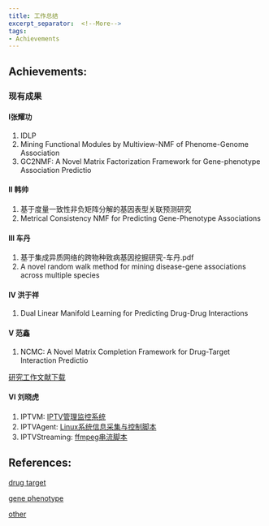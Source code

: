 ```yaml
---
title: 工作总结
excerpt_separator:  <!--More-->
tags:
- Achievements
---
```


## Achievements:

### 现有成果

#### Ⅰ张耀功

1. IDLP
2. Mining Functional Modules by Multiview-NMF of Phenome-Genome Association 
3. GC2NMF: A Novel Matrix Factorization Framework for Gene-phenotype Association Predictio

<!--more-->

#### Ⅱ  韩帅

1. 基于度量一致性非负矩阵分解的基因表型关联预测研究
2. Metrical Consistency NMF for Predicting Gene-Phenotype Associations

#### Ⅲ  车丹

1. 基于集成异质网络的跨物种致病基因挖掘研究-车丹.pdf
2. A novel random walk method for mining disease-gene associations across multiple species

#### Ⅳ  洪于祥

1. Dual Linear Manifold Learning for Predicting Drug-Drug Interactions

#### Ⅴ  范鑫

1. NCMC: A Novel Matrix Completion Framework for Drug-Target Interaction Predictio


[研究工作文献下载 ](http://pan.baidu.com/s/1eSjb92y)


#### Ⅵ  刘晓虎

1. IPTVM: [IPTV管理监控系统](https://github.com/AlexanderJLiu/IPTVM)
2. IPTVAgent: [Linux系统信息采集与控制脚本](https://github.com/AlexanderJLiu/IPTVAgent)
3. IPTVStreaming: [ffmpeg串流脚本](https://github.com/AlexanderJLiu/IPTVStreaming)

## References:
[drug target](http://pan.baidu.com/s/1jH4XJgi)

[gene phenotype](http://pan.baidu.com/s/1hrJUYA4)

[other](http://pan.baidu.com/s/1o7YBPBc)